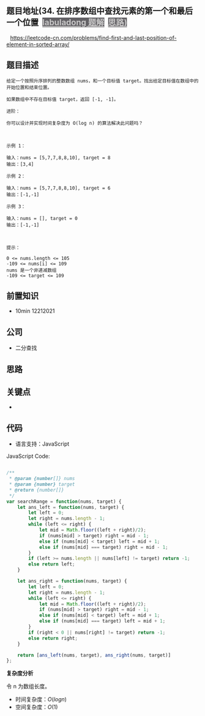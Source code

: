 
## 题目地址(34. 在排序数组中查找元素的第一个和最后一个位置</a><a id="solution_btn_34" href="https://labuladong.gitee.io/plugin-v2/?qno=34" target="_blank" class="button-4" style="font-weight: bold; background-color: rgba(78, 76, 80, 0.88); color: rgb(199, 198, 198); margin-left: 10px;">labuladong 题解</a><a id="brief_btn_34" href="#" target="_blank" class="button-4" style="font-weight: bold; background-color: rgba(78, 76, 80, 0.88); color: rgb(199, 198, 198); margin-left: 10px;">思路)

https://leetcode-cn.com/problems/find-first-and-last-position-of-element-in-sorted-array/

## 题目描述

```
给定一个按照升序排列的整数数组 nums，和一个目标值 target。找出给定目标值在数组中的开始位置和结束位置。

如果数组中不存在目标值 target，返回 [-1, -1]。

进阶：

你可以设计并实现时间复杂度为 O(log n) 的算法解决此问题吗？

 

示例 1：

输入：nums = [5,7,7,8,8,10], target = 8
输出：[3,4]

示例 2：

输入：nums = [5,7,7,8,8,10], target = 6
输出：[-1,-1]

示例 3：

输入：nums = [], target = 0
输出：[-1,-1]

 

提示：

0 <= nums.length <= 105
-109 <= nums[i] <= 109
nums 是一个非递减数组
-109 <= target <= 109
```

## 前置知识

- 10min 12212021

## 公司

- 二分查找

## 思路

## 关键点

-

## 代码

- 语言支持：JavaScript

JavaScript Code:

```javascript

/**
 * @param {number[]} nums
 * @param {number} target
 * @return {number[]}
 */
var searchRange = function(nums, target) {
    let ans_left = function(nums, target) {
        let left = 0;
        let right = nums.length - 1;
        while (left <= right) {
            let mid = Math.floor((left + right)/2);
            if (nums[mid] > target) right = mid - 1;
            else if (nums[mid] < target) left = mid + 1;
            else if (nums[mid] === target) right = mid - 1;
        }
        if (left >= nums.length || nums[left] != target) return -1;
        else return left;
    }

    let ans_right = function(nums, target) {
        let left = 0;
        let right = nums.length - 1;
        while (left <= right) {
            let mid = Math.floor((left + right)/2);
            if (nums[mid] > target) right = mid - 1;
            else if (nums[mid] < target) left = mid + 1;
            else if (nums[mid] === target) left = mid + 1;
        }
        if (right < 0 || nums[right] != target) return -1;
        else return right;
    }

    return [ans_left(nums, target), ans_right(nums, target)]
};

```


**复杂度分析**

令 n 为数组长度。

- 时间复杂度：$O(logn)$
- 空间复杂度：$O(1)$


